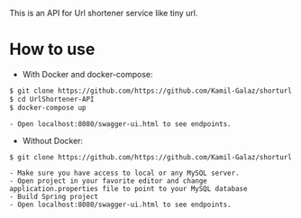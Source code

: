 This is an API for Url shortener service like tiny url. 

# How to use 
+ With Docker and docker-compose: 

```sh
$ git clone https://github.com/https://github.com/Kamil-Galaz/shorturl.git
$ cd UrlShortener-API 
$ docker-compose up 
```

    - Open localhost:8080/swagger-ui.html to see endpoints. 

- Without Docker: 
```sh
$ git clone https://github.com/https://github.com/Kamil-Galaz/shorturl.git
```
    - Make sure you have access to local or any MySQL server.
    - Open project in your favorite editor and change application.properties file to point to your MySQL database
    - Build Spring project 
    - Open localhost:8080/swagger-ui.html to see endpoints.

